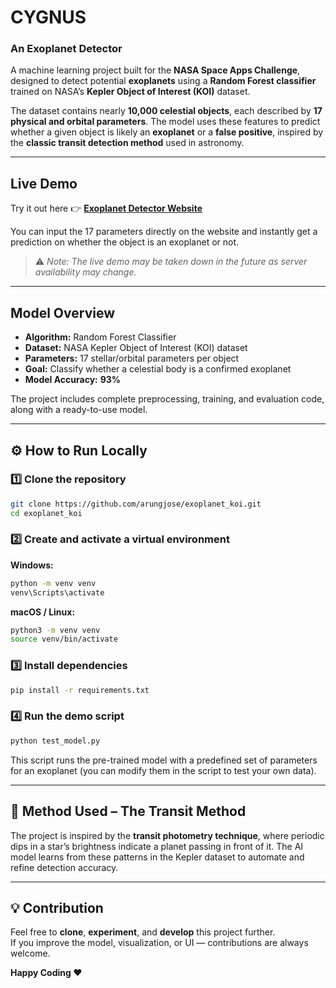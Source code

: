 # CYGNUS
### An Exoplanet Detector  

A machine learning project built for the **NASA Space Apps Challenge**, designed to detect potential **exoplanets** using a **Random Forest classifier** trained on NASA’s **Kepler Object of Interest (KOI)** dataset.  

The dataset contains nearly **10,000 celestial objects**, each described by **17 physical and orbital parameters**. The model uses these features to predict whether a given object is likely an **exoplanet** or a **false positive**, inspired by the **classic transit detection method** used in astronomy.

---

## Live Demo  
Try it out here 👉 **[Exoplanet Detector Website](https://exoimg-229165992221.asia-south1.run.app/)**  

You can input the 17 parameters directly on the website and instantly get a prediction on whether the object is an exoplanet or not.  
> ⚠️ *Note: The live demo may be taken down in the future as server availability may change.*

---

## Model Overview  
- **Algorithm:** Random Forest Classifier  
- **Dataset:** NASA Kepler Object of Interest (KOI) dataset  
- **Parameters:** 17 stellar/orbital parameters per object  
- **Goal:** Classify whether a celestial body is a confirmed exoplanet  
- **Model Accuracy:** **93%**

The project includes complete preprocessing, training, and evaluation code, along with a ready-to-use model.

---

## ⚙️ How to Run Locally  

### 1️⃣ Clone the repository  
```bash
git clone https://github.com/arungjose/exoplanet_koi.git
cd exoplanet_koi
```

### 2️⃣ Create and activate a virtual environment  
**Windows:**
```bash
python -m venv venv
venv\Scripts\activate
```
**macOS / Linux:**
```bash
python3 -m venv venv
source venv/bin/activate
```

### 3️⃣ Install dependencies  
```bash
pip install -r requirements.txt
```

### 4️⃣ Run the demo script  
```bash
python test_model.py
```
This script runs the pre-trained model with a predefined set of parameters for an exoplanet (you can modify them in the script to test your own data).

---

## 🧪 Method Used – The Transit Method  
The project is inspired by the **transit photometry technique**, where periodic dips in a star’s brightness indicate a planet passing in front of it. The AI model learns from these patterns in the Kepler dataset to automate and refine detection accuracy.

---

## 💡 Contribution  
Feel free to **clone**, **experiment**, and **develop** this project further.  
If you improve the model, visualization, or UI — contributions are always welcome.  

**Happy Coding ❤️**